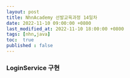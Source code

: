 ```yaml
---
layout: post
title: NhnAcademy 선발교육과정 14일차
date: 2022-11-10 09:00:00 +0800
last_modified_at: 2022-11-10 18:00:00 +0800
tags: [nhn,java]
toc:  true
published : false
---
```


### LoginService 구현
